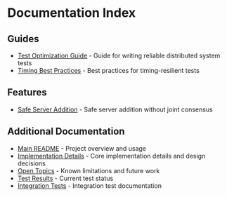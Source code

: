 # Documentation Index

## Guides
- [Test Optimization Guide](guides/TEST_OPTIMIZATION_GUIDE.md) - Guide for writing reliable distributed system tests
- [Timing Best Practices](guides/TIMING_BEST_PRACTICES.md) - Best practices for timing-resilient tests

## Features
- [Safe Server Addition](features/SAFE_SERVER_ADDITION.md) - Safe server addition without joint consensus

## Additional Documentation
- [Main README](../README.md) - Project overview and usage
- [Implementation Details](../IMPLEMENTATION.md) - Core implementation details and design decisions
- [Open Topics](../open_topics.md) - Known limitations and future work
- [Test Results](../TEST_RESULTS_SUMMARY.md) - Current test status
- [Integration Tests](../integration/README.md) - Integration test documentation